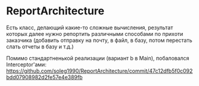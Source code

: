 # ReportArchitecture

Есть класс, делающий какие-то сложные вычисления, результат которых далее нужно репортить различными способами по прихоти заказчика (добавить отправку на почту, в файл, в базу, потом перестать слать отчеты в базу и т.д.)

Помимо стандартненькой реализации (вариант b в Main), побаловался Interceptor'ами:
https://github.com/soleg1990/ReportArchitecture/commit/47c12dfb5f0c092bdd07908982d2fe57e4e389fb
